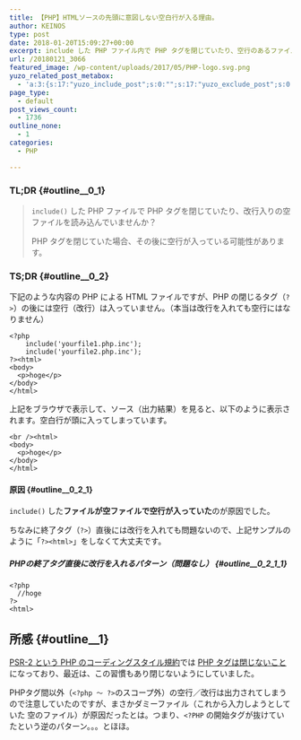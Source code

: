 ```yaml
---
title: 【PHP】HTMLソースの先頭に意図しない空白行が入る理由。
author: KEINOS
type: post
date: 2018-01-20T15:09:27+00:00
excerpt: include した PHP ファイル内で PHP タグを閉じていたり、空行のあるファイルを読み込んでいませんか？もしくは、改行の入った空のファイルを include していませんか？
url: /20180121_3066
featured_image: /wp-content/uploads/2017/05/PHP-logo.svg.png
yuzo_related_post_metabox:
  - 'a:3:{s:17:"yuzo_include_post";s:0:"";s:17:"yuzo_exclude_post";s:0:"";s:21:"yuzo_disabled_related";N;}'
page_type:
  - default
post_views_count:
  - 1736
outline_none:
  - 1
categories:
  - PHP

---
```

### TL;DR {#outline__0_1}

> `include()` した PHP ファイルで PHP タグを閉じていたり、改行入りの空ファイルを読み込んでいませんか？
>
> PHP タグを閉じていた場合、その後に空行が入っている可能性があります。

### TS;DR {#outline__0_2}

下記のような内容の PHP による HTML ファイルですが、PHP の閉じるタグ（`?>`）の後には空行（改行）は入っていません。（本当は改行を入れても空行にはなりません）

    <?php
        include('yourfile1.php.inc');
        include('yourfile2.php.inc');
    ?><html>
    <body>
      <p>hoge</p>
    </body>
    </html>


上記をブラウザで表示して、ソース（出力結果）を見ると、以下のように表示されます。空白行が頭に入ってしまっています。

    <br /><html>
    <body>
      <p>hoge</p>
    </body>
    </html>


#### 原因 {#outline__0_2_1}

`include()` した**ファイルが空ファイルで空行が入っていた**のが原因でした。

ちなみに終了タグ（`?>`）直後には改行を入れても問題ないので、上記サンプルのように「`?><html>`」をしなくて大丈夫です。

##### PHPの終了タグ直後に改行を入れるパターン（問題なし） {#outline__0_2_1_1}

    <?php
      //hoge
    ?>
    <html>


## 所感 {#outline__1}

[PSR-2 という PHP のコーディングスタイル規約][1]では [PHP タグは閉じないこと][2]になっており、最近は、この習慣もあり閉じないようにしていました。

PHPタグ間以外（`<?php 〜 ?>`のスコープ外）の空行／改行は出力されてしまうので注意していたのですが、まさかダミーファイル（これから入力しようとしていた 空のファイル）が原因だったとは。つまり、`<?PHP` の開始タグが抜けていたという逆のパターン。。。とほほ。

 [1]: https://qiita.com/katsukii/items/e68183f14407722de9cc#psr-2
 [2]: https://qiita.com/katsukii/items/e68183f14407722de9cc#%E3%83%95%E3%82%A1%E3%82%A4%E3%83%AB